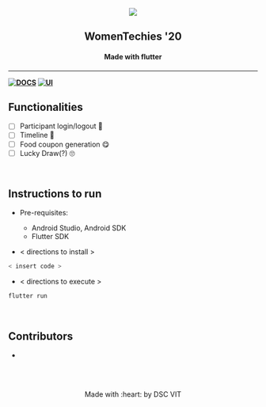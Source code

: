 <p align="center">
	<img src="https://user-images.githubusercontent.com/30529572/72455010-fb38d400-37e7-11ea-9c1e-8cdeb5f5906e.png" />
	<h2 align="center"> WomenTechies '20 </h2>
	<h4 align="center"> Made with flutter <h4>
</p>

---
[![DOCS](https://img.shields.io/badge/Documentation-see%20docs-green?style=flat-square&logo=appveyor)](INSERT_LINK_FOR_DOCS_HERE) 
  [![UI ](https://img.shields.io/badge/User%20Interface-Link%20to%20UI-orange?style=flat-square&logo=appveyor)](INSERT_UI_LINK_HERE)


## Functionalities
- [ ]  Participant login/logout 🔐
- [ ]  Timeline 📅
- [ ]  Food coupon generation 😋
- [ ]  Lucky Draw(?) 🙄

<br>


## Instructions to run

* Pre-requisites:
	-  Android Studio, Android SDK
	-  Flutter SDK

* < directions to install > 
```bash
< insert code >
```

* < directions to execute >

```bash
flutter run
```

<br>

## Contributors

* [ <Siddhartha Varma> ](https://github.com/BRO3886)



<br>
<br>

<p align="center">
	Made with :heart: by DSC VIT
</p>

